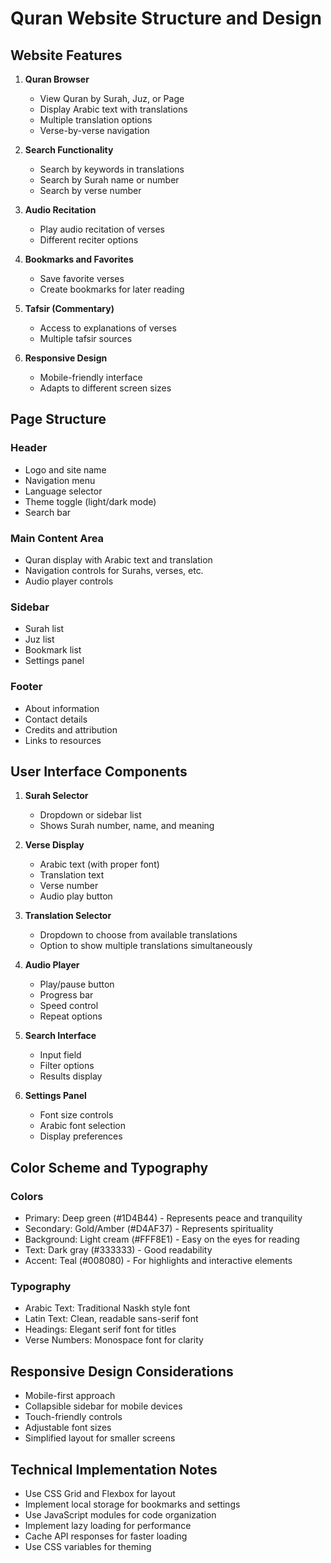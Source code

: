 # Quran Website Structure and Design

## Website Features

1. **Quran Browser**
   - View Quran by Surah, Juz, or Page
   - Display Arabic text with translations
   - Multiple translation options
   - Verse-by-verse navigation

2. **Search Functionality**
   - Search by keywords in translations
   - Search by Surah name or number
   - Search by verse number

3. **Audio Recitation**
   - Play audio recitation of verses
   - Different reciter options

4. **Bookmarks and Favorites**
   - Save favorite verses
   - Create bookmarks for later reading

5. **Tafsir (Commentary)**
   - Access to explanations of verses
   - Multiple tafsir sources

6. **Responsive Design**
   - Mobile-friendly interface
   - Adapts to different screen sizes

## Page Structure

### Header
- Logo and site name
- Navigation menu
- Language selector
- Theme toggle (light/dark mode)
- Search bar

### Main Content Area
- Quran display with Arabic text and translation
- Navigation controls for Surahs, verses, etc.
- Audio player controls

### Sidebar
- Surah list
- Juz list
- Bookmark list
- Settings panel

### Footer
- About information
- Contact details
- Credits and attribution
- Links to resources

## User Interface Components

1. **Surah Selector**
   - Dropdown or sidebar list
   - Shows Surah number, name, and meaning

2. **Verse Display**
   - Arabic text (with proper font)
   - Translation text
   - Verse number
   - Audio play button

3. **Translation Selector**
   - Dropdown to choose from available translations
   - Option to show multiple translations simultaneously

4. **Audio Player**
   - Play/pause button
   - Progress bar
   - Speed control
   - Repeat options

5. **Search Interface**
   - Input field
   - Filter options
   - Results display

6. **Settings Panel**
   - Font size controls
   - Arabic font selection
   - Display preferences

## Color Scheme and Typography

### Colors
- Primary: Deep green (#1D4B44) - Represents peace and tranquility
- Secondary: Gold/Amber (#D4AF37) - Represents spirituality
- Background: Light cream (#FFF8E1) - Easy on the eyes for reading
- Text: Dark gray (#333333) - Good readability
- Accent: Teal (#008080) - For highlights and interactive elements

### Typography
- Arabic Text: Traditional Naskh style font
- Latin Text: Clean, readable sans-serif font
- Headings: Elegant serif font for titles
- Verse Numbers: Monospace font for clarity

## Responsive Design Considerations

- Mobile-first approach
- Collapsible sidebar for mobile devices
- Touch-friendly controls
- Adjustable font sizes
- Simplified layout for smaller screens

## Technical Implementation Notes

- Use CSS Grid and Flexbox for layout
- Implement local storage for bookmarks and settings
- Use JavaScript modules for code organization
- Implement lazy loading for performance
- Cache API responses for faster loading
- Use CSS variables for theming
